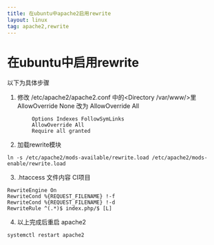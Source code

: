 ```yaml
---
title: 在ubuntu中apache2启用rewrite
layout: linux
tag: apache2,rewrite
---
```

# 在ubuntu中启用rewrite  

以下为具体步骤  

1. 修改 /etc/apache2/apache2.conf 中的<Directory /var/www/>里 AllowOverride None 改为 AllowOverride All  
```
        Options Indexes FollowSymLinks
        AllowOverride All
        Require all granted
```

2. 加载rewrite模块  
```
ln -s /etc/apache2/mods-available/rewrite.load /etc/apache2/mods-enable/rewrite.load
```

3. .htaccess 文件内容 CI项目  
```
RewriteEngine On
RewriteCond %{REQUEST_FILENAME} !-f
RewriteCond %{REQUEST_FILENAME} !-d
RewriteRule ^(.*)$ index.php/$ [L]
```

4. 以上完成后重启 apache2  
```
systemctl restart apache2
```
